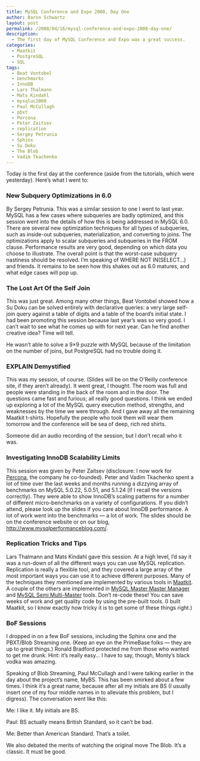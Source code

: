 ```yaml
---
title: MySQL Conference and Expo 2008, Day One
author: Baron Schwartz
layout: post
permalink: /2008/04/16/mysql-conference-and-expo-2008-day-one/
description:
  - The first day of MySQL Conference and Expo was a great success.
categories:
  - Maatkit
  - PostgreSQL
  - SQL
tags:
  - Beat Vontobel
  - benchmarks
  - InnoDB
  - Lars Thalmann
  - Mats Kindahl
  - mysqluc2008
  - Paul McCullagh
  - pbxt
  - Percona
  - Peter Zaitsev
  - replication
  - Sergey Petrunia
  - Sphinx
  - Su Doku
  - The Blob
  - Vadim Tkachenko
---
```

Today is the first day at the conference (aside from the tutorials, which were yesterday). Here&#8217;s what I went to:

### New Subquery Optimizations in 6.0

By Sergey Petrunia. This was a similar session to one I went to last year. MySQL has a few cases where subqueries are badly optimized, and this session went into the details of how this is being addressed in MySQL 6.0. There are several new optimization techniques for all types of subqueries, such as inside-out subqueries, materialization, and converting to joins. The optimizations apply to scalar subqueries and subqueries in the FROM clause. Performance results are very good, depending on which data you choose to illustrate. The overall point is that the worst-case subquery nastiness should be resolved. I&#8217;m speaking of WHERE NOT IN(SELECT&#8230;) and friends. It remains to be seen how this shakes out as 6.0 matures, and what edge cases will pop up.

### The Lost Art Of the Self Join

This was just great. Among many other things, Beat Vontobel showed how a Su Doku can be solved entirely with declarative queries: a very large self-join query against a table of digits and a table of the board&#8217;s initial state. I had been promoting this session because last year&#8217;s was so very good. I can&#8217;t wait to see what he comes up with for next year. Can he find another creative idea? Time will tell.

He wasn&#8217;t able to solve a 9&#215;9 puzzle with MySQL because of the limitation on the number of joins, but PostgreSQL had no trouble doing it.

### EXPLAIN Demystified

This was my session, of course. (Slides will be on the O&#8217;Reilly conference site, if they aren&#8217;t already). It went great, I thought. The room was full and people were standing in the back of the room and in the door. The questions came fast and furious; all really good questions. I think we ended up exploring a lot of the MySQL query execution method, strengths, and weaknesses by the time we were through. And I gave away all the remaining Maatkit t-shirts. Hopefully the people who took them will wear them tomorrow and the conference will be sea of deep, rich red shirts.

Someone did an audio recording of the session, but I don&#8217;t recall who it was.

### Investigating InnoDB Scalability Limits

This session was given by Peter Zaitsev (disclosure: I now work for [Percona][1], the company he co-founded). Peter and Vadim Tkachenko spent a lot of time over the last weeks and months running a dizzying array of benchmarks on MySQL 5.0.22, 5.0.51, and 5.1.24 (if I recall the versions correctly). They were able to show InnoDB&#8217;s scaling patterns for a number of different micro-benchmarks on a variety of configurations. If you didn&#8217;t attend, please look up the slides if you care about InnoDB performance. A lot of work went into the benchmarks &#8212; a lot of work. The slides should be on the conference website or on our blog, <http://www.mysqlperformanceblog.com/>.

### Replication Tricks and Tips

Lars Thalmann and Mats Kindahl gave this session. At a high level, I&#8217;d say it was a run-down of all the different ways you can use MySQL replication. Replication is really a flexible tool, and they covered a large array of the most important ways you can use it to achieve different purposes. Many of the techniques they mentioned are implemented by various tools in [Maatkit][2]. A couple of the others are implemented in [MySQL Master Master Manager][3] and [MySQL Semi Multi-Master][4] tools. Don&#8217;t re-code these! You can save weeks of work and get quality code by using the pre-built tools. (I built Maatkit, so I know exactly how tricky it is to get some of these things right.)

### BoF Sessions

I dropped in on a few BoF sessions, including the Sphinx one and the PBXT/Blob Streaming one. (Keep an eye on the PrimeBase folks &#8212; they are up to great things.) Ronald Bradford protected me from those who wanted to get me drunk. Hint: it&#8217;s really easy&#8230; I have to say, though, Monty&#8217;s black vodka was amazing.

Speaking of Blob Streaming, Paul McCullagh and I were talking earlier in the day about the project&#8217;s name, MyBS. This has been smirked about a few times. I think it&#8217;s a great name, because after all my initials are BS (I usually insert one of my four middle names in to alleviate this problem, but I digress). The conversation went like this:

Me: I like it. My initials are BS.

Paul: BS actually means British Standard, so it can&#8217;t be bad.

Me: Better than American Standard. That&#8217;s a toilet.

We also debated the merits of watching the original move The Blob. It&#8217;s a classic. It must be good.

 [1]: http://www.percona.com/
 [2]: http://www.maatkit.org/
 [3]: http://code.google.com/p/mysql-master-master/
 [4]: http://code.google.com/p/mysql-mmre/